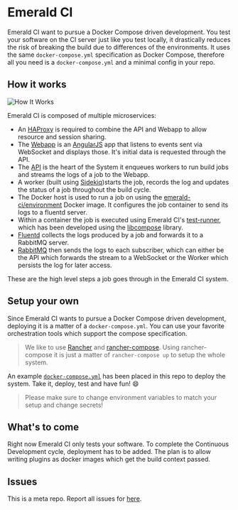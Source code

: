 Emerald CI
==========

Emerald CI want to pursue a Docker Compose driven development. You test your
software on the CI server just like you test locally, it drastically reduces
the risk of breaking the build due to differences of the environments. It uses
the same `docker-compose.yml` specification as Docker Compose, therefore all
you need is a `docker-compose.yml` and a minimal config in your repo.

How it works
------------

![How It Works](/how_it_works.png?raw=true "Emerald CI - How It Works")

Emerald CI is composed of multiple microservices:

* An [HAProxy](https://github.com/emerald-ci/haproxy) is required to combine
  the API and Webapp to allow resource and session sharing.
* The [Webapp](https://github.com/emerald-ci/webapp) is an
  [AngularJS](https://angularjs.org/) app that listens to events sent via
WebSocket and displays those. It's initial data is requested through the API.
* The [API](https://github.com/emerald-ci/api) is the heart of the System it
  enqueues workers to run build jobs and streams the logs of a job to the
Webapp.
* A worker (built using [Sidekiq](http://sidekiq.org/))starts the job, records
  the log and updates the status of a job throughout the build cycle.
* The Docker host is used to run a job on using the
  [emerald-ci/environment](https://github.com/emerald-ci/environment) Docker
image. It configures the job container to send its logs to a fluentd server.
* Within a container the job is executed using Emerald CI's
  [test-runner](https://github.com/emerald-ci/test-runner), which has been
developed using the [libcompose](https://github.com/docker/libcompose) library.
* [Fluentd](http://www.fluentd.org/) collects the logs produced by a job and
  forwards it to a RabbitMQ server.
* [RabbitMQ](https://www.rabbitmq.com/) then sends the logs to each subscriber,
  which can either be the API which forwards the stream to a WebSocket or the
Worker which persists the log for later access.

These are the high level steps a job goes through in the Emerald CI system.

Setup your own
--------------

Since Emerald CI wants to pursue a Docker Compose driven development, deploying
it is a matter of a `docker-compose.yml`. You can use your favorite
orchestration tools which support the compose specification.

> We like to use [Rancher](http://rancher.com/) and
> [rancher-compose](https://github.com/rancher/rancher-compose). Using
> rancher-compose it is just a matter of `rancher-compose up` to setup the
> whole system.

An example
[`docker-compose.yml`](https://github.com/emerald-ci/Emerald-CI/blob/master/docker-compose.yml)
has been placed in this repo to deploy the system. Take it, deploy, test and
have fun! :smile:

> Please make sure to change environment variables to match your setup and
> change secrets!

What's to come
--------------

Right now Emerald CI only tests your software. To complete the Continuous
Development cycle, deployment has to be added. The plan is to allow writing
plugins as docker images which get the build context passed.

Issues
------

This is a meta repo. Report all issues for
[here](https://github.com/emerald-ci/Emerald-CI/issues).
